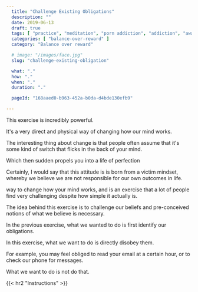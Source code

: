 ```yaml
---
  title: "Challenge Existing Obligations"
  description: ""
  date: 2019-06-13
  draft: true
  tags: [ "practice", "meditation", "porn addiction", "addiction", "awareness", "awareness exercises", "perspective", "nofap", "neverfap", "neverfap deluxe" ]
  categories: [ "balance-over-reward" ]
  category: "Balance over reward"

  # image: "/images/face.jpg"
  slug: "challenge-existing-obligation"

  what: "."
  how: "."
  when: "."
  duration: "."

  pageId: "168aaed0-b963-452a-b0da-d4bde130efb9"

---
```


This exercise is incredibly powerful. 

It's a very direct and physical way of changing how our mind works.

The interesting thing about change is that people often assume that it's some kind of switch that flicks in the back of your mind. 

Which then sudden propels you into a life of perfection

Certainly, I would say that this attitude is is born from a victim mindset, whereby we believe we are not responsible for our own outcomes in life.



way to change how your mind works, and is an exercise that a lot of people find very challenging despite how simple it actually is. 

The idea behind this exercise is to challenge our beliefs and pre-conceived notions of what we believe is necessary.

In the previous exercise, what we wanted to do is first identify our obligations. 

In this exercise, what we want to do is directly disobey them.

For example, you may feel obliged to read your email at a certain hour, or to check our phone for messages.

What we want to do is not do that. 






{{< hr2 "Instructions" >}}





<!-- 
{{< hr2 "Additional Resources" >}}  -->

<!-- maybe link to other  -->

